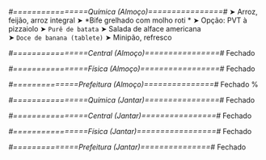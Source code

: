 
*#================Química (Almoço)================#*
➤ Arroz, feijão, arroz integral
➤ *Bife grelhado com molho roti *
➤ Opção: PVT à pizzaiolo
➤ `Purê de batata`
➤ Salada de alface americana 	
➤ `Doce de banana (tablete)`
➤ Minipão, refresco

*#================Central (Almoço)================#*
Fechado

*#================Física (Almoço)=================#*
Fechado

*#==============Prefeitura (Almoço)===============#*
Fechado
%

*#================Química (Jantar)================#*
Fechado

*#================Central (Jantar)================#*
Fechado

*#================Física (Jantar)=================#*
Fechado

*#==============Prefeitura (Jantar)===============#*
Fechado

